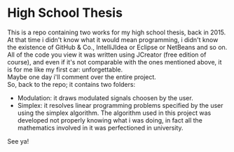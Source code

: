 # High School Thesis

This is a repo containing two works for my high school thesis, back in 2015.
At that time i didn't know what it would mean programming, i didn't know the existence of GitHub & Co., IntelliJIdea or Eclipse or NetBeans and so on.  
All of the code you view it was written using JCreator (free edition of course), and even if it's not comparable with the ones mentioned above, it is for me like my first car: unforgettable.  
Maybe one day i'll comment over the entire project.  
So, back to the repo; it contains two folders:

* Modulation: it draws modulated signals choosen by the user.
* Simplex: it resolves linear programming problems specified by the user using the simplex algorithm. The algorithm used in this project was developed not properly knowing what i was doing, in fact all the mathematics involved in it was perfectioned in university.  


See ya!

